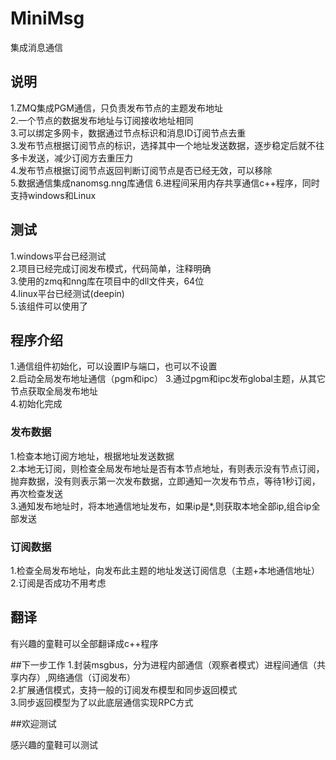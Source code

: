 # MiniMsg
集成消息通信
## 说明
1.ZMQ集成PGM通信，只负责发布节点的主题发布地址  
2.一个节点的数据发布地址与订阅接收地址相同  
3.可以绑定多网卡，数据通过节点标识和消息ID订阅节点去重  
3.发布节点根据订阅节点的标识，选择其中一个地址发送数据，逐步稳定后就不往多卡发送，减少订阅方去重压力   
4.发布节点根据订阅节点返回判断订阅节点是否已经无效，可以移除  
5.数据通信集成nanomsg.nng库通信 
6.进程间采用内存共享通信c++程序，同时支持windows和Linux  
 

## 测试 
1.windows平台已经测试  
2.项目已经完成订阅发布模式，代码简单，注释明确    
3.使用的zmq和nng库在项目中的dll文件夹，64位  
4.linux平台已经测试(deepin)  
5.该组件可以使用了  

## 程序介绍 
1.通信组件初始化，可以设置IP与端口，也可以不设置  
2.启动全局发布地址通信（pgm和ipc） 
3.通过pgm和ipc发布global主题，从其它节点获取全局发布地址  
4.初始化完成  

### 发布数据
1.检查本地订阅方地址，根据地址发送数据  
2.本地无订阅，则检查全局发布地址是否有本节点地址，有则表示没有节点订阅，抛弃数据，没有则表示第一次发布数据，立即通知一次发布节点，等待1秒订阅，再次检查发送  
3.通知发布地址时，将本地通信地址发布，如果ip是*,则获取本地全部ip,组合ip全部发送  

### 订阅数据
1.检查全局发布地址，向发布此主题的地址发送订阅信息（主题+本地通信地址） 
2.订阅是否成功不用考虑  

## 翻译
有兴趣的童鞋可以全部翻译成c++程序

##下一步工作
1.封装msgbus，分为进程内部通信（观察者模式）进程间通信（共享内存）,网络通信（订阅发布）  
2.扩展通信模式，支持一般的订阅发布模型和同步返回模式  
3.同步返回模型为了以此底层通信实现RPC方式

##欢迎测试

感兴趣的童鞋可以测试  

